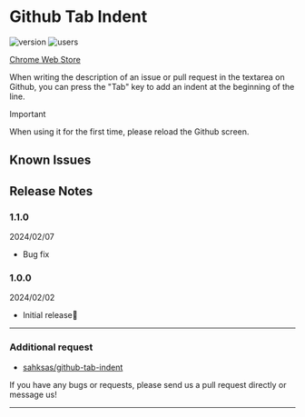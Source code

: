 # Github Tab Indent

![version](https://img.shields.io/chrome-web-store/v/mpcajejjebapfhonhljddjohfojkfpgi)
![users](https://img.shields.io/chrome-web-store/users/mpcajejjebapfhonhljddjohfojkfpgi)

[Chrome Web Store](https://chrome.google.com/webstore/detail/notion-sidepanel/mpcajejjebapfhonhljddjohfojkfpgi?hl=ja&authuser=0)

When writing the description of an issue or pull request in the textarea on Github, you can press the "Tab" key to add an indent at the beginning of the line.

> [!IMPORTANT]  
> When using it for the first time, please reload the Github screen.

## Known Issues

## Release Notes

### 1.1.0

2024/02/07

- Bug fix

### 1.0.0

2024/02/02

- Initial release🎉

---

### Additional request

- [sahksas/github-tab-indent](https://github.com/sahksas/github-tab-indent)

If you have any bugs or requests, please send us a pull request directly or message us!

---
